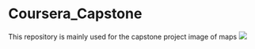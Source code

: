 # Coursera_Capstone
This repository is mainly used for the capstone project
image of maps
![](images/maps1.jpeg)

